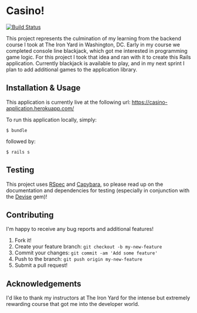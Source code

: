 # Casino!
[![Build Status](https://travis-ci.org/bmangelsen/casino.svg?branch=master)](https://travis-ci.org/bmangelsen/casino)

This project represents the culmination of my learning from the backend course I took at The Iron Yard in Washington, DC. Early in my course we completed console line blackjack, which got me interested in programming game logic. For this project I took that idea and ran with it to create this Rails application. Currently blackjack is available to play, and in my next sprint I plan to add additional games to the application library.

## Installation & Usage
This application is currently live at the following url:
https://casino-application.herokuapp.com/

To run this application locally, simply:

`````
$ bundle
`````

followed by:

`````
$ rails s
`````

## Testing
This project uses [RSpec](https://github.com/rspec/rspec) and [Capybara](https://github.com/teamcapybara/capybara), so please read up on the documentation and dependencies for testing (especially in conjunction with the [Devise](https://github.com/plataformatec/devise) gem)!

## Contributing
I'm happy to receive any bug reports and additional features!
1. Fork it!
2. Create your feature branch: `git checkout -b my-new-feature`
3. Commit your changes: `git commit -am 'Add some feature'`
4. Push to the branch: `git push origin my-new-feature`
5. Submit a pull request!

## Acknowledgements
I'd like to thank my instructors at The Iron Yard for the intense but extremely rewarding course that got me into the developer world.
